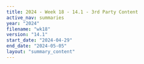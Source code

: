 ```yaml
---
title: 2024 - Week 18 - 14.1 - 3rd Party Content
active_nav: summaries
year: "2024"
filename: "wk18"
version: "14.1"
start_date: "2024-04-29"
end_date: "2024-05-05"
layout: "summary_content"
---
```

